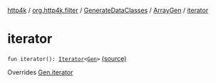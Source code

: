 [http4k](../../../index.md) / [org.http4k.filter](../../index.md) / [GenerateDataClasses](../index.md) / [ArrayGen](index.md) / [iterator](./iterator.md)

# iterator

`fun iterator(): `[`Iterator`](https://kotlinlang.org/api/latest/jvm/stdlib/kotlin.collections/-iterator/index.html)`<`[`Gen`](../-gen/index.md)`>` [(source)](https://github.com/http4k/http4k/blob/master/http4k-core/src/main/kotlin/org/http4k/filter/GenerateDataClasses.kt#L54)

Overrides [Gen.iterator](../-gen/iterator.md)

